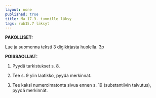 ```yaml
---
layout: none
published: true
title: Ma 17.3. tunnille läksy
tags: rub15.7 läksyt
---
```

**PAKOLLISET:**

Lue ja suomenna teksti 3 digikirjasta huolella. 3p

**POISSAOLIJAT:**

1. Pyydä tarkistukset s. 8.

2. Tee s. 9 ylin laatikko, pyydä merkinnät.

3. Tee kaksi numeroimatonta sivua ennen s. 19 (substantiivin taivutus), pyydä merkinnät.

